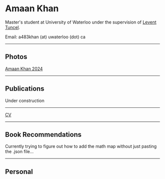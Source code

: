# Amaan Khan

Master's student at University of Waterloo under the supervision of [Levent Tuncel](https://www.math.uwaterloo.ca/~ltuncel/).

Email: a483khan (at) uwaterloo (dot) ca

---

## Photos

[Amaan Khan 2024](AmaanPic2024.jpg "Me, 2024")

---

## Publications
Under construction

<!-- | *Publication Title 1* | Journal / Conference | 202X | [Link](#) | -->

---

[CV](CVAmaanKhan.html)

---

## Book Recommendations
Currently trying to figure out how to add the math map without just pasting the .json file...

---

## Personal

